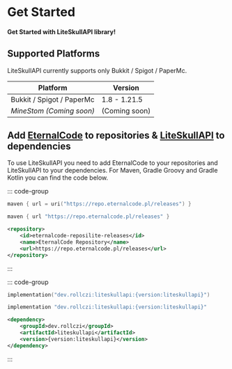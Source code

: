 # Get Started

#### Get Started with LiteSkullAPI library!

## Supported Platforms

LiteSkullAPI currently supports only Bukkit / Spigot / PaperMc.

| Platform                  | Version       |
| ------------------------- |---------------|
| Bukkit / Spigot / PaperMc | 1.8 - 1.21.5  |
| _MineStom (Coming soon)_  | (Coming soon) |

## Add <u>EternalCode</u> to repositories & <u>LiteSkullAPI</u> to dependencies

To use LiteSkullAPI you need to add EternalCode to your repositories and LiteSkullAPI to your dependencies.
For Maven, Gradle Groovy and Gradle Kotlin you can find the code below.

::: code-group

```kotlin [Gradle Kotlin]
maven { url = uri("https://repo.eternalcode.pl/releases") }
```

```groovy [Gradle Groovy]
maven { url "https://repo.eternalcode.pl/releases" }
```

```xml [Maven]
<repository>
    <id>eternalcode-reposilite-releases</id>
    <name>EternalCode Repository</name>
    <url>https://repo.eternalcode.pl/releases</url>
</repository>
```

:::

::: code-group

```kotlin [Gradle Kotlin]
implementation("dev.rollczi:liteskullapi:{version:liteskullapi}")
```

```groovy [Gradle Groovy]
implementation "dev.rollczi:liteskullapi:{version:liteskullapi}"
```

```xml [Maven]
<dependency>
    <groupId>dev.rollczi</groupId>
    <artifactId>liteskullapi</artifactId>
    <version>{version:liteskullapi}</version>
</dependency>
```

:::
